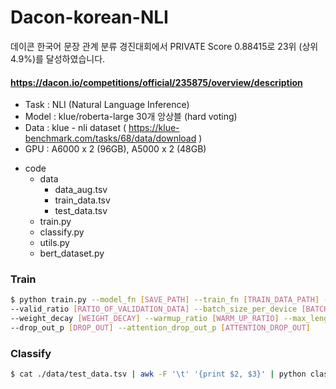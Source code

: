 # Dacon-korean-NLI

 데이콘 한국어 문장 관계 분류 경진대회에서 PRIVATE Score 0.88415로 23위 (상위 4.9%)를 달성하였습니다.
#### https://dacon.io/competitions/official/235875/overview/description

* Task : NLI (Natural Language Inference)  
* Model : klue/roberta-large 30개 앙상블 (hard voting)
* Data : klue - nli dataset ( https://klue-benchmark.com/tasks/68/data/download )
* GPU : A6000 x 2 (96GB), A5000 x 2 (48GB)


+ code
  + data
    + data_aug.tsv
    + train_data.tsv
    + test_data.tsv
  + train.py
  + classify.py
  + utils.py
  + bert_dataset.py
     
 
 
### Train

 ```bash
 $ python train.py --model_fn [SAVE_PATH] --train_fn [TRAIN_DATA_PATH] --pretrained_model_name [PRETRAINED_MODEL_NAME] 
 --valid_ratio [RATIO_OF_VALIDATION_DATA] --batch_size_per_device [BATCH_SIZE] --lr [LEARNING_RATE] --n_epochs [EPOCHS]
 --weight_decay [WEIGHT_DECAY] --warmup_ratio [WARM_UP_RATIO] --max_length [MAX_LENGTH] --amp [AUTOMATIC_MIXED_PRECISION]
 --drop_out_p [DROP_OUT] --attention_drop_out_p [ATTENTION_DROP_OUT]

 ```
 
 ### Classify
 ```bash
 $ cat ./data/test_data.tsv | awk -F '\t' '{print $2, $3}' | python classify.py
 ```
 
 
